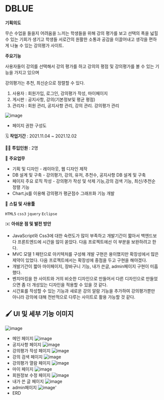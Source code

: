 # **DBLUE**

**기획의도**

무슨 수업을 들을지 어려움을 느끼는 학생들을 위해 강의 평가를 보고 선택의 폭을 넓힐 수 있는 기회가 생기고 학생들 서로간의 원활한 소통과 공감을 이끌어내고 생각을 편하게 나눌 수 있는 강의평가 사이트.

**주요기능**

사용자들이 강의를 선택해서 강의 평가를 하고 강의의 평점 및 강의평가를 볼 수 있는 기능을 가지고 있으며

강의평가는 추천, 최신순으로 정렬할 수 있다.

1. 사용자 :  회원가입, 로그인, 강의평가 작성, 마이페이지
2. 게시판 :  공지사항, 강의(기본정보및 평균 평점)
3. 관리자 :  회원 관리, 공지사항 관리, 강의 관리. 강의평가 관리

![image](https://user-images.githubusercontent.com/111633448/207930491-913f5867-1445-4f04-a8da-3d4a77b327a0.png)
- 페이지 권한 구성도

🗓️ **작업기간** : 2021.11.04 ~ 2021.12.02

👨‍💻 **투입인원** : 2명

📒 **주요업무** 

- 기획 및 디자인 - 레이아웃, 웹 디자인 제작
- DB 설계 및 구축 - 강의평가, 강의, 유저, 추천수, 공지사항 DB 설계 및 구축
- 페이지 주요 로직 작성 - 강의평가 작성 및 삭제 기능,강의 검색 기능, 최신/추천순 정렬 기능
- Chart.js를 이용해 강의평가 평균점수 그래프화 기능 개발

🌱 **스킬 및 사용툴**

`HTML5` `css3` `jquery` `Eclipse`

✉️ **아쉬운 점 및 발전 방안**

- JavaScript와 Css3에 대한 숙련도가 많이 부족하고 개발기간이 짧아서 백엔드보다 프론트엔드에 시간을 많이 쏟았다. 다음 프로젝트에선 이 부분을 보완하려고 한다.
- MVC 모델 1 패턴으로 아키텍처를 구성해 개발 구현은 용이했지만 확장성에서 많은 제약이 있었다. 다음 프로젝트에서는 확장성에 중점을 두고 구현을 해야겠다.
- 개발기간이 짧아 마이페이지, 장바구니 기능, 내가 쓴글, admin페이지 구현이 미흡했다.
- 벤치마킹을 한 사이트와 거의 비슷한 디자인으로 만들어서 다른 디자인으로 만들었으면 좀 더 개성있는 디자인을 적용할 수 있을 것 같다.
- 시간표를 작성할 수 있는 기능과 새로운 강의 알람 기능을 추가하여 강의평가뿐만 아니라 강의에 대해 전반적으로 다루는 사이트로 활용 가능할 것 같다.

🖌️ **UI 및 세부 기능 이미지**
---
![image](https://user-images.githubusercontent.com/111633448/207930962-eb63c6fe-b612-4db4-a024-38517388c9f7.png)
* 메인 페이지
![image](https://user-images.githubusercontent.com/111633448/207931065-c156e677-2f19-459a-8087-3d785555e904.png)
* 공지사항 페이지
![image](https://user-images.githubusercontent.com/111633448/207930671-ae4d269a-cdf1-4db9-a04d-662263ea5622.png)
* 강의평가 작성 페이지
![image](https://user-images.githubusercontent.com/111633448/207931221-cd79e488-d07b-438b-ad4f-8bc791253624.png)
* 강의 검색 페이지
![image](https://user-images.githubusercontent.com/111633448/207931237-2e81e9aa-48ef-45ae-be0a-6a56d2541407.png)
* 강의평가 열람 페이지
![image](https://user-images.githubusercontent.com/111633448/207932900-8726ec25-834c-4b34-9a53-aef354368d34.png)
* 마이 페이지
![image](https://user-images.githubusercontent.com/111633448/207932981-8a0e3ebb-4349-4cf8-ac7c-f85f776d7f8e.png)
* 회원정보 수정 페이지
![image](https://user-images.githubusercontent.com/111633448/207933553-9dea6eed-a733-4a1a-8d64-8d64f2c26a15.png)
* 내가 쓴 글 페이지
![image](https://user-images.githubusercontent.com/111633448/207933796-83ce635c-3532-439d-9d4f-e5411a74caf7.png)
* admin페이지
![image](https://user-images.githubusercontent.com/111633448/207934498-e69cba9b-2dd8-4d81-bdb9-82181db326d5.png)'
* ERD
